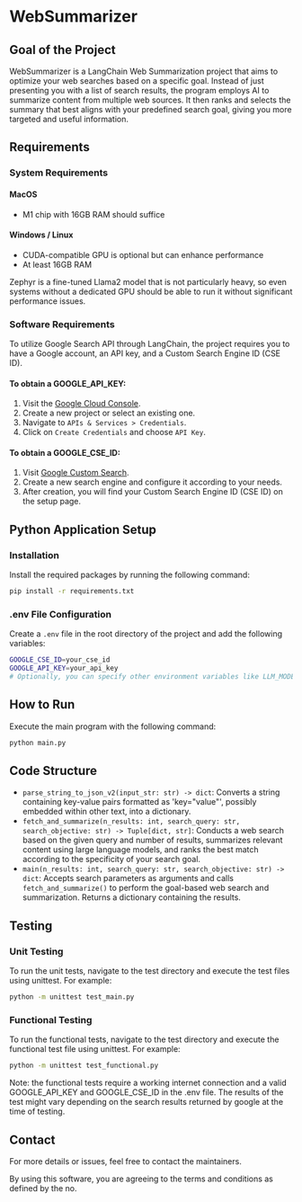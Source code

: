 # WebSummarizer

## Goal of the Project
WebSummarizer is a LangChain Web Summarization project that aims to optimize your web searches based on a specific goal. Instead of just presenting you with a list of search results, the program employs AI to summarize content from multiple web sources. It then ranks and selects the summary that best aligns with your predefined search goal, giving you more targeted and useful information.

## Requirements

### System Requirements

#### MacOS
-   M1 chip with 16GB RAM should suffice

#### Windows / Linux
-   CUDA-compatible GPU is optional but can enhance performance
-   At least 16GB RAM

Zephyr is a fine-tuned Llama2 model that is not particularly heavy, so even systems without a dedicated GPU should be able to run it without significant performance issues.


### Software Requirements
To utilize Google Search API through LangChain, the project requires you to have a Google account, an API key, and a Custom Search Engine ID (CSE ID).

#### To obtain a GOOGLE_API_KEY:
1. Visit the [Google Cloud Console](https://console.developers.google.com/).
2. Create a new project or select an existing one.
3. Navigate to `APIs & Services > Credentials`.
4. Click on `Create Credentials` and choose `API Key`.

#### To obtain a GOOGLE_CSE_ID:
1. Visit [Google Custom Search](https://cse.google.com/cse/create/new).
2. Create a new search engine and configure it according to your needs.
3. After creation, you will find your Custom Search Engine ID (CSE ID) on the setup page.


## Python Application Setup

### Installation
Install the required packages by running the following command:
```bash
pip install -r requirements.txt
```

### .env File Configuration
Create a `.env` file in the root directory of the project and add the following variables:

```bash
GOOGLE_CSE_ID=your_cse_id
GOOGLE_API_KEY=your_api_key
# Optionally, you can specify other environment variables like LLM_MODEL, MIN_SCORE, and PROMPT_TEMPLATE
```

## How to Run

Execute the main program with the following command:
```bash
python main.py
```


## Code Structure

-   `parse_string_to_json_v2(input_str: str) -> dict`: Converts a string containing key-value pairs formatted as 'key="value"', possibly embedded within other text, into a dictionary.
-   `fetch_and_summarize(n_results: int, search_query: str, search_objective: str) -> Tuple[dict, str]`: Conducts a web search based on the given query and number of results, summarizes relevant content using large language models, and ranks the best match according to the specificity of your search goal.
-   `main(n_results: int, search_query: str, search_objective: str) -> dict`: Accepts search parameters as arguments and calls `fetch_and_summarize()` to perform the goal-based web search and summarization. Returns a dictionary containing the results.


## Testing

### Unit Testing

To run the unit tests, navigate to the test directory and execute the test files using unittest. For example:

```bash
python -m unittest test_main.py
```

### Functional Testing

To run the functional tests, navigate to the test directory and execute the functional test file using unittest. For example:

```bash
python -m unittest test_functional.py
```
Note: the functional tests require a working internet connection and a valid GOOGLE_API_KEY and GOOGLE_CSE_ID in the .env file.
The results of the test might vary depending on the search results returned by google at the time of testing.

## Contact
For more details or issues, feel free to contact the maintainers.

By using this software, you are agreeing to the terms and conditions as defined by the no.